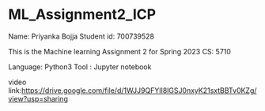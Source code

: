 # ML_Assignment2_ICP
Name: Priyanka Bojja Student id: 700739528

This is the Machine learning Assignment 2 for Spring 2023 CS: 5710

Language: Python3 Tool : Jupyter notebook

video link:https://drive.google.com/file/d/1WJJ9QFYlI8lGSJ0nxyK21sxtBBTv0KZg/view?usp=sharing
